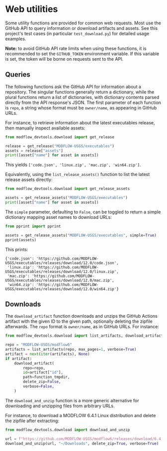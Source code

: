 # Web utilities 

Some utility functions are provided for common web requests. Most use the GitHub API to query information or download artifacts and assets. See this project's test cases (in particular `test_download.py`) for detailed usage examples.

**Note:** to avoid GitHub API rate limits when using these functions, it is recommended to set the `GITHUB_TOKEN` environment variable. If this variable is set, the token will be borne on requests sent to the API.

## Queries

The following functions ask the GitHub API for information about a repository. The singular functions generally return a dictionary, while the plural functions return a list of dictionaries, with dictionary contents parsed directly from the API response's JSON. The first parameter of each function is `repo`, a string whose format must be `owner/name`, as appearing in GitHub URLs.

For instance, to retrieve information about the latest executables release, then manually inspect available assets:

```python
from modflow_devtools.download import get_release

release = get_release("MODFLOW-USGS/executables")
assets = release["assets"]
print([asset["name"] for asset in assets])
```

This yields `['code.json', 'linux.zip', 'mac.zip', 'win64.zip']`.

Equivalently, using the `list_release_assets()` function to list the latest release assets directly:

```python
from modflow_devtools.download import get_release_assets

assets = get_release_assets("MODFLOW-USGS/executables")
print([asset["name"] for asset in assets])
```

The `simple` parameter, defaulting to `False`, can be toggled to return a simple dictionary mapping asset names to download URLs:

```python
from pprint import pprint

assets = get_release_assets("MODFLOW-USGS/executables", simple=True)
pprint(assets)
```

This prints:

```
{'code.json': 'https://github.com/MODFLOW-USGS/executables/releases/download/12.0/code.json',
 'linux.zip': 'https://github.com/MODFLOW-USGS/executables/releases/download/12.0/linux.zip',
 'mac.zip': 'https://github.com/MODFLOW-USGS/executables/releases/download/12.0/mac.zip',
 'win64.zip': 'https://github.com/MODFLOW-USGS/executables/releases/download/12.0/win64.zip'}
```

## Downloads

The `download_artifact` function downloads and unzips the GitHub Actions artifact with the given ID to the given path, optionally deleting the zipfile afterwards. The `repo` format is `owner/name`, as in GitHub URLs. For instance:

```python
from modflow_devtools.download import list_artifacts, download_artifact

repo = "MODFLOW-USGS/modflow6"
artifacts = list_artifacts(repo, max_pages=1, verbose=True)
artifact = next(iter(artifacts), None)
if artifact:
    download_artifact(
        repo=repo,
        id=artifact["id"],
        path=function_tmpdir,
        delete_zip=False,
        verbose=False,
    )
```

The `download_and_unzip` function is a more generic alternative for downloading and unzipping files from arbitrary URLs.

For instance, to download a MODFLOW 6.4.1 Linux distribution and delete the zipfile after extracting:

```python
from modflow_devtools.download import download_and_unzip

url = f"https://github.com/MODFLOW-USGS/modflow6/releases/download/6.4.1/mf6.4.1_linux.zip"
download_and_unzip(url, "~/Downloads", delete_zip=True, verbose=True)
```
